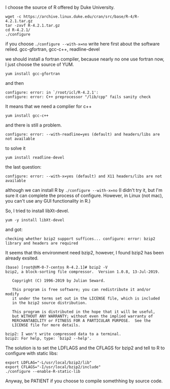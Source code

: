 I choose the source of R offered by Duke University.
```
wget -c https://archive.linux.duke.edu/cran/src/base/R-4/R-4.2.1.tar.gz
tar -zxvf R-4.2.1.tar.gz
cd R-4.2.1/
./configure
```

if you choose ```./configure --with-x=no```
write here first about the software relied.
gcc-gfortran, gcc-c++, readline-devel 

we should install a fortran compiler, because nearly no one use fortran now, I just choose the source of YUM.

```
yum install gcc-gfortran
```

and then

```
configure: error: in `/root/icl/R-4.2.1':
configure: error: C++ preprocessor "/lib/cpp" fails sanity check
```

It means that we need a complier for c++

```
yum install gcc-c++
```

and there is still a problem.

```
configure: error: --with-readline=yes (default) and headers/libs are not available
```

to solve it

```
yum install readline-devel 
```

the last question:

```
configure: error: --with-x=yes (default) and X11 headers/libs are not available
```

although we can install R by ```./configure --with-x=no```
(I didn't try it, but I'm sure it can complete the process of configure. However, in Linux (not mac), you can't use any GUI functionality in R.)

So, I tried to install libXt-devel.

```
yum -y install libXt-devel
```

and got:

```
checking whether bzip2 support suffices... configure: error: bzip2 library and headers are required
```

It seems that this environment need bzip2, however, I found bzip2 has been already exsited.

```
(base) [root@VM-0-7-centos R-4.2.1]# bzip2 -V
bzip2, a block-sorting file compressor.  Version 1.0.8, 13-Jul-2019.
   
   Copyright (C) 1996-2019 by Julian Seward.
   
   This program is free software; you can redistribute it and/or modify
   it under the terms set out in the LICENSE file, which is included
   in the bzip2 source distribution.
   
   This program is distributed in the hope that it will be useful,
   but WITHOUT ANY WARRANTY; without even the implied warranty of
   MERCHANTABILITY or FITNESS FOR A PARTICULAR PURPOSE.  See the
   LICENSE file for more details.
   
bzip2: I won't write compressed data to a terminal.
bzip2: For help, type: `bzip2 --help'.
```

The solution is to set the LDFLAGS and the CFLAGS for bzip2 and tell to R to configure with static libs:

```
export LDFLAG="-L/usr/local/bzip2/lib"
export CFLAGS="-I/usr/local/bzip2/include"
./configure --enable-R-static-lib
```

Anyway, be PATIENT if you choose to compile somethhing by source code.
